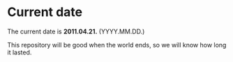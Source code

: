 # Current date

The current date is **2011.04.21.** (YYYY.MM.DD.)

This repository will be good when the world ends, so we will know how long it lasted.